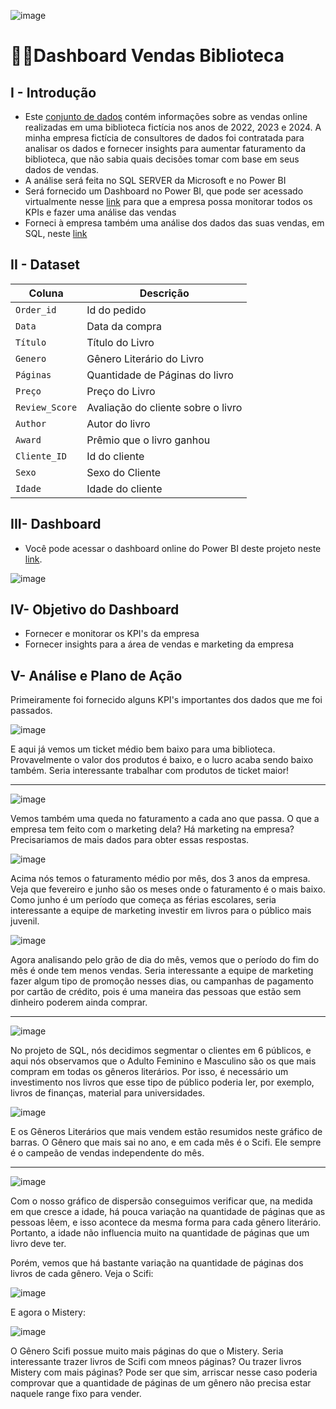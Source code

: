 ![image](https://github.com/user-attachments/assets/3948a806-a935-4e11-a0b3-f79746c62f8a)

# 🦸‍♂️Dashboard Vendas Biblioteca

## I - Introdução
- Este [conjunto de dados](https://github.com/massis93/Projetos_Analise_Dados/blob/main/SQL/An%C3%A1lise%20de%20Vendas%20Biblioteca/sales.csv) contém informações sobre as vendas online realizadas em uma biblioteca fictícia nos anos de 2022, 2023 e 2024. A minha empresa fictícia de consultores de dados foi contratada para analisar os dados e fornecer insights para aumentar faturamento da biblioteca, que não sabia quais decisões tomar com base em seus dados de vendas.
- A análise será feita no SQL SERVER da Microsoft e no Power BI
- Será fornecido um Dashboard no Power BI, que pode ser acessado virtualmente nesse [link](https://app.powerbi.com/view?r=eyJrIjoiZmE5ZGE0YmMtNGRlMC00NjFmLWI4NzItOThkZmMzODc4ZmVmIiwidCI6IjRmZDUyYzZkLTcwMDctNDc1NS04NWZhLTI1Zjg2ZTcxYWVjNyJ9) para que a empresa possa monitorar todos os KPIs e fazer uma análise das vendas
- Forneci à empresa também uma análise dos dados das suas vendas, em SQL, neste [link](https://github.com/massis93/Projetos_Analise_Dados/edit/main/SQL/An%C3%A1lise%20de%20Vendas%20Biblioteca)


## II - Dataset

| Coluna          | Descrição                                                  
|-|-|                            
| `Order_id`        | Id do pedido                                          
| `Data` | Data da compra            
| `Título`       | Título do Livro
| `Genero`    	  | Gênero Literário do Livro
| `Páginas`    	  | Quantidade de Páginas do livro
| `Preço`    	  | Preço do Livro
| `Review_Score`    	  | Avaliação do cliente sobre o livro
| `Author`    	  | Autor do livro
| `Award`    	  | Prêmio que o livro ganhou
| `Cliente_ID`    	  | Id do cliente
| `Sexo`    	  | Sexo do Cliente
| `Idade`    	  | Idade do cliente


## III- Dashboard 

- Você pode acessar o dashboard online do Power BI deste projeto neste [link](https://app.powerbi.com/view?r=eyJrIjoiZmE5ZGE0YmMtNGRlMC00NjFmLWI4NzItOThkZmMzODc4ZmVmIiwidCI6IjRmZDUyYzZkLTcwMDctNDc1NS04NWZhLTI1Zjg2ZTcxYWVjNyJ9).

![image](https://github.com/user-attachments/assets/a6bee9a2-c1bd-40f9-b5ea-1a720b70c8b5)


## IV- Objetivo do Dashboard
- Fornecer e monitorar os KPI's da empresa
- Fornecer insights para a área de vendas e marketing da empresa




## V- Análise e Plano de Ação

Primeiramente foi fornecido alguns KPI's importantes dos dados que me foi passados.

![image](https://github.com/user-attachments/assets/9a521cee-8843-462f-9603-a9eb2f49a59b)

E aqui já vemos um ticket médio bem baixo para uma biblioteca. Provavelmente o valor dos produtos é baixo, e o lucro acaba sendo baixo também. Seria interessante trabalhar com produtos de ticket maior!

---

![image](https://github.com/user-attachments/assets/b6eb4baa-fe75-4e32-8c0a-a457efb2545e)

Vemos também uma queda no faturamento a cada ano que passa. O que a empresa tem feito com o marketing dela? Há marketing na empresa? Precisariamos de mais dados para obter essas respostas.


![image](https://github.com/user-attachments/assets/6cd036c8-f2ab-4873-b180-53e6414baef3)

Acima nós temos o faturamento médio por mês, dos 3 anos da empresa. Veja que fevereiro e junho são os meses onde o faturamento é o mais baixo. Como junho é um período que começa as férias escolares, seria interessante a equipe de marketing investir em livros para o público mais juvenil.

![image](https://github.com/user-attachments/assets/8e9fa3f7-d3b6-4b26-a9c1-b2b557cd82d8)


Agora analisando pelo grão de dia do mês, vemos que o período do fim do mês é onde tem menos vendas. Seria interessante a equipe de marketing fazer algum tipo de promoção nesses dias, ou campanhas de pagamento por cartão de crédito, pois é uma maneira das pessoas que estão sem dinheiro poderem ainda comprar.


---

![image](https://github.com/user-attachments/assets/899f1189-de24-4fa7-bc32-32061f306fb4)

No projeto de SQL, nós decidimos segmentar o clientes em 6 públicos, e aqui nós observamos que o Adulto Feminino e Masculino são os que mais compram em todas os gêneros literários. Por isso, é necessário um investimento nos livros que esse tipo de público poderia ler, por exemplo, livros de finanças, material para universidades. 

![image](https://github.com/user-attachments/assets/4b948323-0a5c-46ee-a41e-8f28f7e55c9e)

E os Gêneros Literários que mais vendem estão resumidos neste gráfico de barras. O Gênero que mais sai no ano, e em cada mês é o Scifi. Ele sempre é o campeão de vendas independente do mês.

---


![image](https://github.com/user-attachments/assets/4aa8ad2a-72b8-4f80-a16f-b3ad50f36b7b)

Com o nosso gráfico de dispersão conseguimos verificar que, na medida em que cresce a idade, há pouca variação na quantidade de páginas que as pessoas lêem, e isso acontece da mesma forma para cada gênero literário. Portanto, a idade não influencia muito na quantidade de páginas que um livro deve ter.

Porém, vemos que há bastante variação na quantidade de páginas dos livros de cada gênero. Veja o Scifi:

![image](https://github.com/user-attachments/assets/74cc72c0-66c1-4f29-8d05-1a909f25a461)

E agora o Mistery:

![image](https://github.com/user-attachments/assets/06c8053c-a286-4487-9386-12c04b899865)

O Gênero Scifi possue muito mais páginas do que o Mistery. Seria interessante trazer livros de Scifi com mneos páginas? Ou trazer livros Mistery com mais páginas? Pode ser que sim, arriscar nesse caso poderia comprovar que a quantidade de páginas de um gênero não precisa estar naquele range fixo para vender. 












